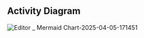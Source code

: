 ## Activity Diagram

![Editor _ Mermaid Chart-2025-04-05-171451](https://github.com/user-attachments/assets/983f6348-88dd-4fb3-b250-8c31852fd711)


